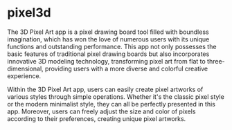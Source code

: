 # pixel3d

The 3D Pixel Art app is a pixel drawing board tool filled with boundless imagination, which has won the love of numerous users with its unique functions and outstanding performance. This app not only possesses the basic features of traditional pixel drawing boards but also incorporates innovative 3D modeling technology, transforming pixel art from flat to three-dimensional, providing users with a more diverse and colorful creative experience.

Within the 3D Pixel Art app, users can easily create pixel artworks of various styles through simple operations. Whether it's the classic pixel style or the modern minimalist style, they can all be perfectly presented in this app. Moreover, users can freely adjust the size and color of pixels according to their preferences, creating unique pixel artworks.